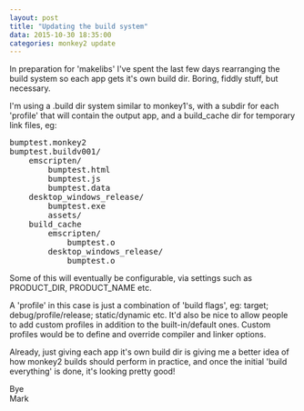 ```yaml
---
layout: post
title: "Updating the build system"
data: 2015-10-30 18:35:00
categories: monkey2 update
---
```


In preparation for 'makelibs' I've spent the last few days rearranging the build system so each app gets it's own build dir. Boring, fiddly stuff, but necessary.

I'm using a .build dir system similar to monkey1's, with a subdir for each 'profile' that will contain the output app, and a build_cache dir for temporary link files, eg:

<pre>
bumptest.monkey2
bumptest.buildv001/
    emscripten/
        bumptest.html
        bumptest.js
        bumptest.data
    desktop_windows_release/
        bumptest.exe
        assets/
    build_cache
        emscripten/
            bumptest.o
        desktop_windows_release/
            bumptest.o
</pre>

Some of this will eventually be configurable, via settings such as PRODUCT_DIR, PRODUCT_NAME etc.

A 'profile' in this case is just a combination of 'build flags', eg: target; debug/profile/release; static/dynamic etc. It'd also be nice to allow people to add custom profiles in addition to the built-in/default ones. Custom profiles would be to define and override compiler and linker options.

Already, just giving each app it's own build dir is giving me a better idea of how monkey2 builds should perform in practice, and once the initial 'build everything' is done, it's looking pretty good!

Bye  
Mark
